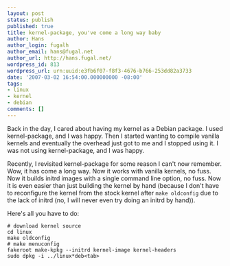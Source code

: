 ```yaml
---
layout: post
status: publish
published: true
title: kernel-package, you've come a long way baby
author: Hans
author_login: fugalh
author_email: hans@fugal.net
author_url: http://hans.fugal.net/
wordpress_id: 813
wordpress_url: urn:uuid:e3fb6f07-f8f3-4676-b766-253dd82a3733
date: '2007-03-02 16:54:00.000000000 -08:00'
tags:
- linux
- kernel
- debian
comments: []
---
```

<p>Back in the day, I cared about having my kernel as a Debian package. I used kernel-package, and I was happy. Then I started wanting to compile vanilla kernels and eventually the overhead just got to me and I stopped using it. I was not using kernel-package, and I was happy.</p>

<p>Recently, I revisited kernel-package for some reason I can't now remember. Wow,
it has come a long way. Now it works with vanilla kernels, no fuss. Now it
builds initrd images with a single command line option, no fuss. Now it is even
easier than just building the kernel by hand (because I don't have to
reconfigure the kernel from the stock kernel after <code>make oldconfig</code> due to the
lack of initrd (no, I will never even try doing an initrd by hand)).</p>

<p>Here's all you have to do:</p>

<pre><code># download kernel source
cd linux
make oldconfig
# make menuconfig
fakeroot make-kpkg --initrd kernel-image kernel-headers
sudo dpkg -i ../linux*deb&lt;tab&gt;
</code></pre>
